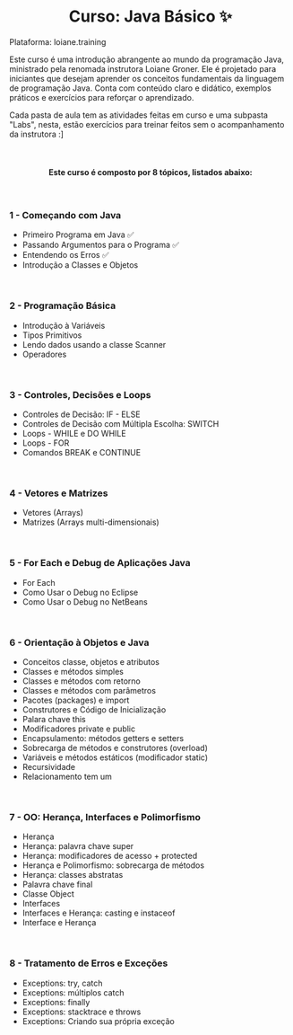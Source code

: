 <h1 align=center> Curso: Java Básico ✨ </h1>

Plataforma: loiane.training

Este curso é uma introdução abrangente ao mundo da programação Java, ministrado pela renomada instrutora Loiane Groner. Ele é projetado para iniciantes que desejam aprender os conceitos fundamentais da linguagem de programação Java. Conta com conteúdo claro e didático, exemplos práticos e exercícios para reforçar o aprendizado.

Cada pasta de aula tem as atividades feitas em curso e uma subpasta "Labs", nesta, estão exercícios para treinar feitos sem o acompanhamento da instrutora :]

<br>
<h4 align=center> Este curso é composto por 8 tópicos, listados abaixo: </h4>
<br>
<h3> 1 - Começando com Java </h3>

  - Primeiro Programa em Java ✅
  - Passando Argumentos para o Programa ✅
  - Entendendo os Erros ✅
  - Introdução a Classes e Objetos
  
<br>

<h3> 2 - Programação Básica </h3>

  - Introdução à Variáveis 
  - Tipos Primitivos 
  - Lendo dados usando a classe Scanner 
  - Operadores 

<br>

<h3> 3 - Controles, Decisões e Loops </h3>

  - Controles de Decisão: IF - ELSE
  - Controles de Decisão com Múltipla Escolha: SWITCH
  - Loops - WHILE e DO WHILE
  - Loops - FOR
  - Comandos BREAK e CONTINUE
  
<br>

<h3> 4 - Vetores e Matrizes </h3>

  - Vetores (Arrays)
  - Matrizes (Arrays multi-dimensionais)

<br>

<h3> 5 - For Each e Debug de Aplicações Java </h3>

  - For Each
  - Como Usar o Debug no Eclipse
  - Como Usar o Debug no NetBeans

<br>

<h3> 6 - Orientação à Objetos e Java </h3>

  - Conceitos classe, objetos e atributos
  - Classes e métodos simples
  - Classes e métodos com retorno
  - Classes e métodos com parâmetros
  - Pacotes (packages) e import
  - Construtores e Código de Inicialização
  - Palara chave this
  - Modificadores private e public
  - Encapsulamento: métodos getters e setters
  - Sobrecarga de métodos e construtores (overload)
  - Variáveis e métodos estáticos (modificador static)
  - Recursividade
  - Relacionamento tem um

<br>

<h3> 7 - OO: Herança, Interfaces e Polimorfismo </h3>

  - Herança
  - Herança: palavra chave super
  - Herança: modificadores de acesso + protected
  - Herança e Polimorfismo: sobrecarga de métodos
  - Herança: classes abstratas
  - Palavra chave final
  - Classe Object
  - Interfaces
  - Interfaces e Herança: casting e instaceof
  - Interface e Herança
    
<br>

<h3> 8 - Tratamento de Erros e Exceções </h3>

  - Exceptions: try, catch
  - Exceptions: múltiplos catch
  - Exceptions: finally
  - Exceptions: stacktrace e throws
  - Exceptions: Criando sua própria exceção
